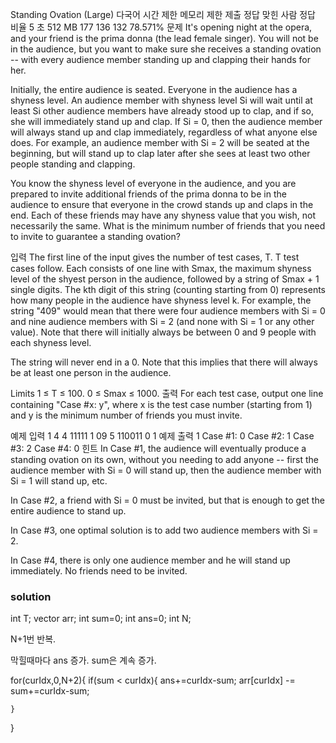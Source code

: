 Standing Ovation (Large) 다국어
시간 제한	메모리 제한	제출	정답	맞힌 사람	정답 비율
5 초	512 MB	177	136	132	78.571%
문제
It's opening night at the opera, and your friend is the prima donna (the lead female singer). You will not be in the audience, but you want to make sure she receives a standing ovation -- with every audience member standing up and clapping their hands for her.


Initially, the entire audience is seated. Everyone in the audience has a shyness level. An audience member with shyness level Si will wait until at least Si other audience members have already stood up to clap, and if so, she will immediately stand up and clap. If Si = 0, then the audience member will always stand up and clap immediately, regardless of what anyone else does. For example, an audience member with Si = 2 will be seated at the beginning, but will stand up to clap later after she sees at least two other people standing and clapping.

You know the shyness level of everyone in the audience, and you are prepared to invite additional friends of the prima donna to be in the audience to ensure that everyone in the crowd stands up and claps in the end. Each of these friends may have any shyness value that you wish, not necessarily the same. What is the minimum number of friends that you need to invite to guarantee a standing ovation?

입력
The first line of the input gives the number of test cases, T.  T test cases follow. Each consists of one line with Smax, the maximum shyness level of the shyest person in the audience, followed by a string of Smax + 1 single digits. The kth digit of this string (counting starting from 0) represents how many people in the audience have shyness level k. For example, the string "409" would mean that there were four audience members with Si = 0 and nine audience members with Si = 2 (and none with Si = 1 or any other value). Note that there will initially always be between 0 and 9 people with each shyness level.

The string will never end in a 0. Note that this implies that there will always be at least one person in the audience.

Limits
1 ≤ T ≤ 100.
0 ≤ Smax ≤ 1000.
출력
For each test case, output one line containing "Case #x: y", where x is the test case number (starting from 1) and y is the minimum number of friends you must invite.

예제 입력 1 
4
4 11111
1 09
5 110011
0 1
예제 출력 1 
Case #1: 0
Case #2: 1
Case #3: 2
Case #4: 0
힌트
In Case #1, the audience will eventually produce a standing ovation on its own, without you needing to add anyone -- first the audience member with Si = 0 will stand up, then the audience member with Si = 1 will stand up, etc.

In Case #2, a friend with Si = 0 must be invited, but that is enough to get the entire audience to stand up.

In Case #3, one optimal solution is to add two audience members with Si = 2.

In Case #4, there is only one audience member and he will stand up immediately. No friends need to be invited.

### solution
int T;
vector<int> arr;
int sum=0;
int ans=0;
int N;

N+1번 반복.

막힐때마다 ans 증가.
sum은 계속 증가.

for(curIdx,0,N+2){
	if(sum < curIdx){
		ans+=curIdx-sum;
		arr[curIdx] -= 
		sum+=curIdx-sum;

	}
}
